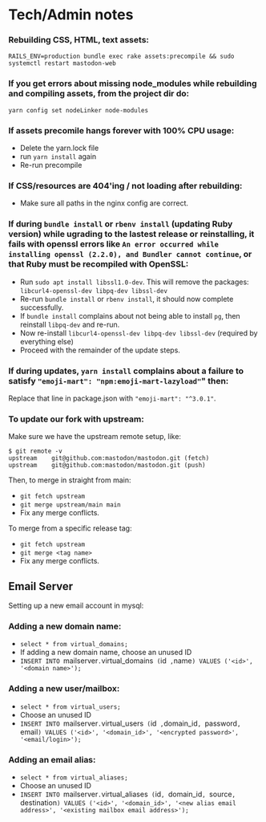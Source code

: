 # Tech/Admin notes

### Rebuilding CSS, HTML, text assets:

`RAILS_ENV=production bundle exec rake assets:precompile && sudo systemctl restart mastodon-web`


### If you get errors about missing node_modules while rebuilding and compiling assets, from the project dir do:

`yarn config set nodeLinker node-modules`


### If assets precomile hangs forever with 100% CPU usage:

- Delete the yarn.lock file
- run `yarn install` again
- Re-run precompile


### If CSS/resources are 404'ing / not loading after rebuilding:

- Make sure all paths in the nginx config are correct.


### If during `bundle install` or `rbenv install` (updating Ruby version) while ugrading to the lastest release or reinstalling, it fails with openssl errors like `An error occurred while installing openssl (2.2.0), and Bundler cannot continue`, or that Ruby must be recompiled with OpenSSL:

- Run `sudo apt install libssl1.0-dev`. This will remove the packages: `libcurl4-openssl-dev libpq-dev libssl-dev`
- Re-run `bundle install` or `rbenv install`, it should now complete successfully.
- If `bundle install` complains about not being able to install `pg`, then reinstall `libpq-dev` and re-run.
- Now re-install `libcurl4-openssl-dev libpq-dev libssl-dev` (required by everything else)
- Proceed with the remainder of the update steps.



### If during updates, `yarn install` complains about a failure to satisfy `"emoji-mart": "npm:emoji-mart-lazyload"`" then: 

Replace that line in package.json with `"emoji-mart": "^3.0.1"`.


### To update our fork with upstream:

Make sure we have the upstream remote setup, like:

```
$ git remote -v
upstream	git@github.com:mastodon/mastodon.git (fetch)
upstream	git@github.com:mastodon/mastodon.git (push)
```

Then, to merge in straight from main:

- `git fetch upstream`
- `git merge upstream/main main`
- Fix any merge conflicts.

To merge from a specific release tag:

- `git fetch upstream`
- `git merge <tag name>`
- Fix any merge conflicts.


## Email Server

Setting up a new email account in mysql:

### Adding a new domain name:

- `select * from virtual_domains;`
- If adding a new domain name, choose an unused ID
- `INSERT INTO `mailserver`.`virtual_domains` (`id` ,`name`) VALUES ('<id>', '<domain name>');`

### Adding a new user/mailbox:

- `select * from virtual_users;`
- Choose an unused ID
- `INSERT INTO `mailserver`.`virtual_users` (`id` ,`domain_id`, `password`, `email`) VALUES ('<id>', '<domain_id>', '<encrypted password>', '<email/login>');`

### Adding an email alias:

- `select * from virtual_aliases;`
- Choose an unused ID
- `INSERT INTO `mailserver`.`virtual_aliases` (`id`, `domain_id`, `source`, `destination`) VALUES ('<id>', '<domain_id>', '<new alias email address>', '<existing mailbox email address>');`

